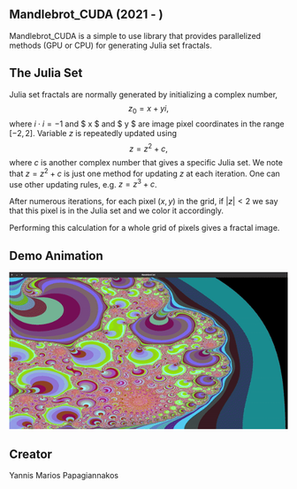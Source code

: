## Mandlebrot_CUDA (2021 - )
Mandlebrot_CUDA is a simple to use library that provides parallelized methods (GPU or CPU) for generating Julia set fractals.

## The Julia Set

Julia set fractals are normally generated by initializing a complex number,  $$z_0 = x + yi,$$ where $i \cdot i = -1$  and $ x $ and $ y $ are image pixel coordinates in the range $[-2, 2]$. 
Variable $z$ is repeatedly updated using
$$z = z^2 + c,$$ where $c$ is another complex number that gives a specific Julia set. We note that $z = z^2 + c$ is just one method for updating $z$ at each iteration. One can use other updating rules, e.g. $z = z^3 + c$.

After numerous iterations, for each pixel $(x, y)$ in the grid, if $|z| < 2$ we say that this pixel is in the Julia set and we color it accordingly. 

Performing this calculation for a whole grid of pixels gives a fractal image.

## Demo Animation
![Screenshot](demo/demo.gif)

## Creator
Yannis Marios Papagiannakos
